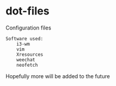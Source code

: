 # dot-files
Configuration files


	Software used:
		i3-wm
		vim
		Xresources
		weechat
		neofetch


Hopefully more will be added to the future
